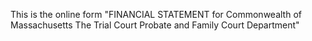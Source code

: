 This is the online form "FINANCIAL STATEMENT for Commonwealth of Massachusetts The Trial Court Probate and Family Court Department" 



